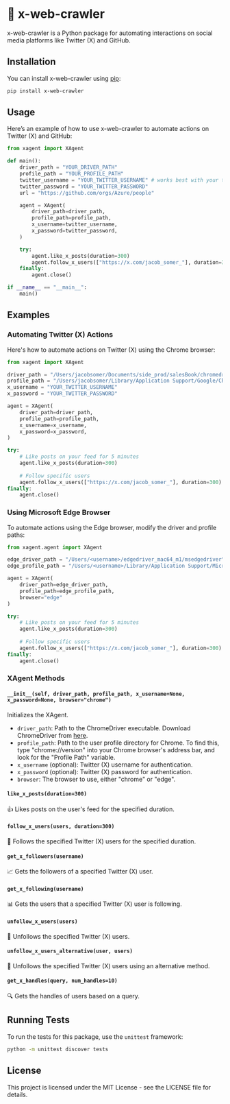 
# 🚀 x-web-crawler

x-web-crawler is a Python package for automating interactions on social media platforms like Twitter (X) and GitHub.

## Installation

You can install x-web-crawler using [pip](https://pypi.org/project/x-web-crawler/):

```bash
pip install x-web-crawler
```

## Usage

Here’s an example of how to use x-web-crawler to automate actions on Twitter (X) and GitHub:

```python
from xagent import XAgent

def main():
    driver_path = "YOUR_DRIVER_PATH"
    profile_path = "YOUR_PROFILE_PATH"
    twitter_username = "YOUR_TWITTER_USERNAME" # works best with your twitter handle and not email
    twitter_password = "YOUR_TWITTER_PASSWORD"
    url = "https://github.com/orgs/Azure/people"

    agent = XAgent(
        driver_path=driver_path,
        profile_path=profile_path,
        x_username=twitter_username,
        x_password=twitter_password,
    )

    try:
        agent.like_x_posts(duration=300)
        agent.follow_x_users(["https://x.com/jacob_somer_"], duration=300)
    finally:
        agent.close()

if __name__ == "__main__":
    main()
```

## Examples

### Automating Twitter (X) Actions

Here's how to automate actions on Twitter (X) using the Chrome browser:

```python
from xagent import XAgent

driver_path = "/Users/jacobsomer/Documents/side_prod/salesBook/chromedriver-mac-arm64/chromedriver"
profile_path = "/Users/jacobsomer/Library/Application Support/Google/Chrome/chromeProfile"
x_username = "YOUR_TWITTER_USERNAME"
x_password = "YOUR_TWITTER_PASSWORD"

agent = XAgent(
    driver_path=driver_path,
    profile_path=profile_path,
    x_username=x_username,
    x_password=x_password,
)

try:
    # Like posts on your feed for 5 minutes
    agent.like_x_posts(duration=300)
    
    # Follow specific users
    agent.follow_x_users(["https://x.com/jacob_somer_"], duration=300)
finally:
    agent.close()
```

### Using Microsoft Edge Browser

To automate actions using the Edge browser, modify the driver and profile paths:

```python
from xagent.agent import XAgent

edge_driver_path = "/Users/<username>/edgedriver_mac64_m1/msedgedriver"
edge_profile_path = "/Users/<username>/Library/Application Support/Microsoft Edge/User Data"

agent = XAgent(
    driver_path=edge_driver_path, 
    profile_path=edge_profile_path, 
    browser="edge"
)

try:
    # Like posts on your feed for 5 minutes
    agent.like_x_posts(duration=300)
    
    # Follow specific users
    agent.follow_x_users(["https://x.com/jacob_somer_"], duration=300)
finally:
    agent.close()
```

### XAgent Methods

#### `__init__(self, driver_path, profile_path, x_username=None, x_password=None, browser="chrome")`

Initializes the XAgent.

- `driver_path`: Path to the ChromeDriver executable. Download ChromeDriver from [here](https://googlechromelabs.github.io/chrome-for-testing/).
- `profile_path`: Path to the user profile directory for Chrome. To find this, type "chrome://version" into your Chrome browser's address bar, and look for the "Profile Path" variable.
- `x_username` (optional): Twitter (X) username for authentication.
- `x_password` (optional): Twitter (X) password for authentication.
- `browser`: The browser to use, either "chrome" or "edge".

#### `like_x_posts(duration=300)`

👍 Likes posts on the user's feed for the specified duration.

#### `follow_x_users(users, duration=300)`

👥 Follows the specified Twitter (X) users for the specified duration.

#### `get_x_followers(username)`

📈 Gets the followers of a specified Twitter (X) user.

#### `get_x_following(username)`

📊 Gets the users that a specified Twitter (X) user is following.

#### `unfollow_x_users(users)`

🚫 Unfollows the specified Twitter (X) users.

#### `unfollow_x_users_alternative(user, users)`

🔄 Unfollows the specified Twitter (X) users using an alternative method.

#### `get_x_handles(query, num_handles=10)`

🔍 Gets the handles of users based on a query.

## Running Tests

To run the tests for this package, use the `unittest` framework:

```bash
python -m unittest discover tests
```

## License

This project is licensed under the MIT License - see the LICENSE file for details.
